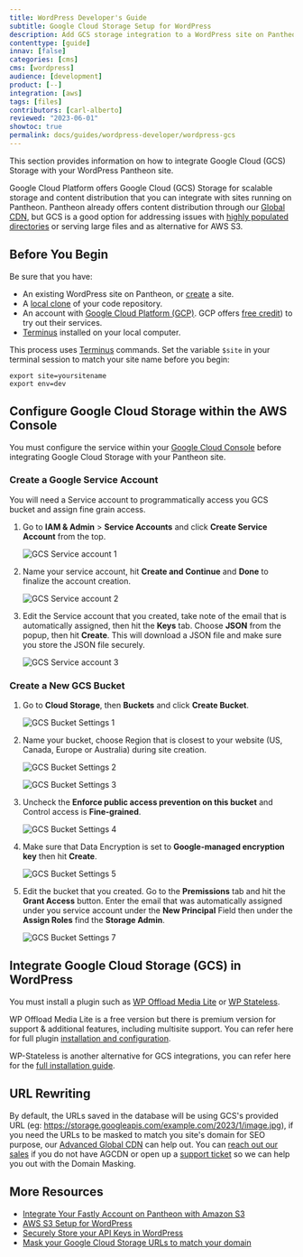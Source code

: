 ```yaml
---
title: WordPress Developer's Guide
subtitle: Google Cloud Storage Setup for WordPress
description: Add GCS storage integration to a WordPress site on Pantheon.
contenttype: [guide]
innav: [false]
categories: [cms]
cms: [wordpress]
audience: [development]
product: [--]
integration: [aws]
tags: [files]
contributors: [carl-alberto]
reviewed: "2023-06-01"
showtoc: true
permalink: docs/guides/wordpress-developer/wordpress-gcs
---
```


This section provides information on how to integrate Google Cloud (GCS) Storage with your WordPress Pantheon site.

Google Cloud Platform offers Google Cloud (GCS) Storage for scalable storage and content distribution that you can integrate with sites running on Pantheon. Pantheon already offers content distribution through our [Global CDN](/guides/global-cdn), but GCS is a good option for addressing issues with [highly populated directories](/guides/filesystem/large-files) or serving large files and as alternative for AWS S3.

## Before You Begin

Be sure that you have:

- An existing WordPress site on Pantheon, or [create](https://dashboard.pantheon.io/sites/create) a site.
- A [local clone](/guides/git/git-config#clone-your-site-codebase) of your code repository.
- An account with [Google Cloud Platform (GCP)](https://cloud.google.com/). GCP offers [free credit](https://console.cloud.google.com/freetrial)) to try out their services.
- [Terminus](/terminus) installed on your local computer.

<Alert title="Exports" type="export">

This process uses [Terminus](/terminus) commands. Set the variable `$site` in your terminal session to match your site name before you begin:

```bash{promptUser: user}
export site=yoursitename
export env=dev
```

</Alert>

## Configure Google Cloud Storage within the AWS Console

You must configure the service within your [Google Cloud Console](https://console.cloud.google.com/) before integrating Google Cloud Storage with your Pantheon site.

### Create a Google Service Account

You will need a Service account to programmatically access you GCS bucket and assign fine grain access.

1. Go to **IAM & Admin** > **Service Accounts** and click **Create Service Account** from the top.

   ![GCS Service account 1](../../../images/guides/gcs-aa1.png)

1. Name your service account, hit **Create and Continue** and **Done** to finalize the account creation.

   ![GCS Service account 2](../../../images/guides/gcs-aa2.png)

1. Edit the Service account that you created, take note of the email that is automatically assigned, then hit the **Keys** tab. Choose **JSON** from the popup, then hit **Create**. This will download a JSON file and make sure you store the JSON file securely.

   ![GCS Service account 3](../../../images/guides/gcs-aa3.png)

### Create a New GCS Bucket

1. Go to **Cloud Storage**, then **Buckets** and click **Create Bucket**.

   ![GCS Bucket Settings 1](../../../images/guides/gcs11.png)

1. Name your bucket, choose Region that is closest to your website (US, Canada, Europe or Australia) during site creation.
 
   ![GCS Bucket Settings 2](../../../images/guides/gcs12.png)
   
   ![GCS Bucket Settings 3](../../../images/guides/gcs13.png)   
 
1. Uncheck the **Enforce public access prevention on this bucket** and Control access is **Fine-grained**.
 
   ![GCS Bucket Settings 4](../../../images/guides/gcs14.png)    
 
1. Make sure that Data Encryption is set to **Google-managed encryption key** then hit **Create**.

   ![GCS Bucket Settings 5](../../../images/guides/gcs15.png)    

1. Edit the bucket that you created. Go to the **Premissions** tab and hit the **Grant Access** button. Enter the email that was automatically assigned under you service account under the **New Principal** Field then under the **Assign Roles** find the **Storage Admin**.

   ![GCS Bucket Settings 7](../../../images/guides/gcs17.png)    

## Integrate Google Cloud Storage (GCS) in WordPress

You must install a plugin such as [WP Offload Media Lite](https://wordpress.org/plugins/amazon-s3-and-cloudfront/) or [WP Stateless](https://wordpress.org/plugins/wp-stateless/).

WP Offload Media Lite is a free version but there is premium version for support & additional features, including multisite support. You can refer here for full plugin [installation and configuration](https://wordpress.org/plugins/wp-stateless/#installation).

WP-Stateless is another alternative for GCS integrations, you can refer here for the [full installation guide](https://wp-stateless.github.io/docs/manual-setup/). 


## URL Rewriting

By default, the URLs saved in the database will be using GCS's provided URL (eg: https://storage.googleapis.com/example.com/2023/1/image.jpg), if you need the URLs to be masked to match you site's domain for SEO purpose, our [Advanced Global CDN](/guides/agcdn/agcdn-features#domain-masking-and-reverse-proxy) can help out. You can [reach out our sales](https://pantheon.io/contact-sales) if you do not have AGCDN or open up a [support ticket](/guides/agcdn/submit-request#submit-a-request) so we can help you out with the Domain Masking.

## More Resources

- [Integrate Your Fastly Account on Pantheon with Amazon S3](/guides/fastly-pantheon/fastly-amazon-s3)
- [AWS S3 Setup for WordPress](/guides/wordpress-developer/wordpress-s3)
- [Securely Store your API Keys in WordPress](/guides/wordpress-developer/wordpress-secrets-management)
- [Mask your Google Cloud Storage URLs to match your domain](/guides/agcdn/agcdn-features#domain-masking-and-reverse-proxy)
